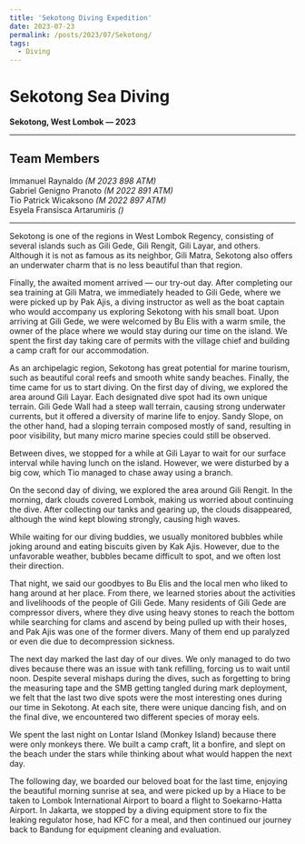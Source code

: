 ```yaml
---
title: 'Sekotong Diving Expedition'
date: 2023-07-23
permalink: /posts/2023/07/Sekotong/
tags:
  - Diving
---
```


# Sekotong Sea Diving  
**Sekotong, West Lombok — 2023**

---

## **Team Members**
Immanuel Raynaldo *(M 2023 898 ATM)*  
Gabriel Genigno Pranoto *(M 2022 891 ATM)*  
Tio Patrick Wicaksono *(M 2022 897 ATM)*  
Esyela Fransisca Artarumiris *()*

---

Sekotong is one of the regions in West Lombok Regency, consisting of several islands such as Gili Gede, Gili Rengit, Gili Layar, and others. Although it is not as famous as its neighbor, Gili Matra, Sekotong also offers an underwater charm that is no less beautiful than that region.

Finally, the awaited moment arrived — our try-out day. After completing our sea training at Gili Matra, we immediately headed to Gili Gede, where we were picked up by Pak Ajis, a diving instructor as well as the boat captain who would accompany us exploring Sekotong with his small boat. Upon arriving at Gili Gede, we were welcomed by Bu Elis with a warm smile, the owner of the place where we would stay during our time on the island. We spent the first day taking care of permits with the village chief and building a camp craft for our accommodation.

As an archipelagic region, Sekotong has great potential for marine tourism, such as beautiful coral reefs and smooth white sandy beaches. Finally, the time came for us to start diving. On the first day of diving, we explored the area around Gili Layar. Each designated dive spot had its own unique terrain. Gili Gede Wall had a steep wall terrain, causing strong underwater currents, but it offered a diversity of marine life to enjoy. Sandy Slope, on the other hand, had a sloping terrain composed mostly of sand, resulting in poor visibility, but many micro marine species could still be observed.  

Between dives, we stopped for a while at Gili Layar to wait for our surface interval while having lunch on the island. However, we were disturbed by a big cow, which Tio managed to chase away using a branch.

On the second day of diving, we explored the area around Gili Rengit. In the morning, dark clouds covered Lombok, making us worried about continuing the dive. After collecting our tanks and gearing up, the clouds disappeared, although the wind kept blowing strongly, causing high waves.

While waiting for our diving buddies, we usually monitored bubbles while joking around and eating biscuits given by Kak Ajis. However, due to the unfavorable weather, bubbles became difficult to spot, and we often lost their direction.

That night, we said our goodbyes to Bu Elis and the local men who liked to hang around at her place. From there, we learned stories about the activities and livelihoods of the people of Gili Gede. Many residents of Gili Gede are compressor divers, where they dive using heavy stones to reach the bottom while searching for clams and ascend by being pulled up with their hoses, and Pak Ajis was one of the former divers. Many of them end up paralyzed or even die due to decompression sickness.

The next day marked the last day of our dives. We only managed to do two dives because there was an issue with tank refilling, forcing us to wait until noon. Despite several mishaps during the dives, such as forgetting to bring the measuring tape and the SMB getting tangled during mark deployment, we felt that the last two dive spots were the most interesting ones during our time in Sekotong. At each site, there were unique dancing fish, and on the final dive, we encountered two different species of moray eels.

We spent the last night on Lontar Island (Monkey Island) because there were only monkeys there. We built a camp craft, lit a bonfire, and slept on the beach under the stars while thinking about what would happen the next day.  

The following day, we boarded our beloved boat for the last time, enjoying the beautiful morning sunrise at sea, and were picked up by a Hiace to be taken to Lombok International Airport to board a flight to Soekarno-Hatta Airport. In Jakarta, we stopped by a diving equipment store to fix the leaking regulator hose, had KFC for a meal, and then continued our journey back to Bandung for equipment cleaning and evaluation.
